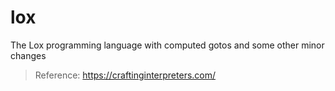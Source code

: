# lox
The Lox programming language with computed gotos and some other minor changes
> Reference: https://craftinginterpreters.com/
